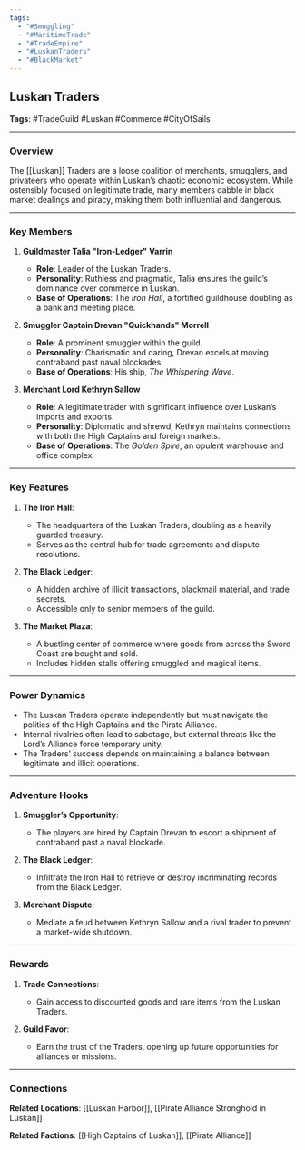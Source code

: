 ```yaml
---
tags:
  - "#Smuggling"
  - "#MaritimeTrade"
  - "#TradeEmpire"
  - "#LuskanTraders"
  - "#BlackMarket"
---
```

## Luskan Traders

**Tags**: #TradeGuild #Luskan #Commerce #CityOfSails

---

### Overview

The [[Luskan]] Traders are a loose coalition of merchants, smugglers, and privateers who operate within Luskan’s chaotic economic ecosystem. While ostensibly focused on legitimate trade, many members dabble in black market dealings and piracy, making them both influential and dangerous.

---

### Key Members

1. **Guildmaster Talia "Iron-Ledger" Varrin**
    
    - **Role**: Leader of the Luskan Traders.
    - **Personality**: Ruthless and pragmatic, Talia ensures the guild’s dominance over commerce in Luskan.
    - **Base of Operations**: The _Iron Hall_, a fortified guildhouse doubling as a bank and meeting place.
2. **Smuggler Captain Drevan "Quickhands" Morrell**
    
    - **Role**: A prominent smuggler within the guild.
    - **Personality**: Charismatic and daring, Drevan excels at moving contraband past naval blockades.
    - **Base of Operations**: His ship, _The Whispering Wave_.
3. **Merchant Lord Kethryn Sallow**
    
    - **Role**: A legitimate trader with significant influence over Luskan’s imports and exports.
    - **Personality**: Diplomatic and shrewd, Kethryn maintains connections with both the High Captains and foreign markets.
    - **Base of Operations**: The _Golden Spire_, an opulent warehouse and office complex.

---

### Key Features

1. **The Iron Hall**:
    
    - The headquarters of the Luskan Traders, doubling as a heavily guarded treasury.
    - Serves as the central hub for trade agreements and dispute resolutions.
2. **The Black Ledger**:
    
    - A hidden archive of illicit transactions, blackmail material, and trade secrets.
    - Accessible only to senior members of the guild.
3. **The Market Plaza**:
    
    - A bustling center of commerce where goods from across the Sword Coast are bought and sold.
    - Includes hidden stalls offering smuggled and magical items.

---

### Power Dynamics

- The Luskan Traders operate independently but must navigate the politics of the High Captains and the Pirate Alliance.
- Internal rivalries often lead to sabotage, but external threats like the Lord’s Alliance force temporary unity.
- The Traders’ success depends on maintaining a balance between legitimate and illicit operations.

---

### Adventure Hooks

1. **Smuggler’s Opportunity**:
    
    - The players are hired by Captain Drevan to escort a shipment of contraband past a naval blockade.
2. **The Black Ledger**:
    
    - Infiltrate the Iron Hall to retrieve or destroy incriminating records from the Black Ledger.
3. **Merchant Dispute**:
    
    - Mediate a feud between Kethryn Sallow and a rival trader to prevent a market-wide shutdown.

---

### Rewards

1. **Trade Connections**:
    
    - Gain access to discounted goods and rare items from the Luskan Traders.
2. **Guild Favor**:
    
    - Earn the trust of the Traders, opening up future opportunities for alliances or missions.

---

### Connections

**Related Locations**: [[Luskan Harbor]], [[Pirate Alliance Stronghold in Luskan]]

**Related Factions**: [[High Captains of Luskan]], [[Pirate Alliance]]